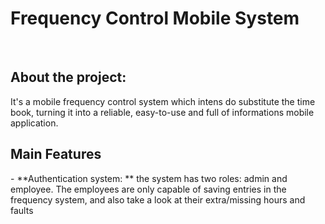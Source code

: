 <h1>Frequency Control Mobile System</h1>
<br/>
<h2>About the project:</h2>
It's a mobile frequency control system which intens do substitute the time book, turning it into a reliable, easy-to-use and full of informations mobile application.
<br/>
<h2>Main Features</h2>
 - **Authentication system: ** the system has two roles: admin and employee. The employees are only capable of saving entries in the frequency system, and also take a look at their extra/missing hours and faults
